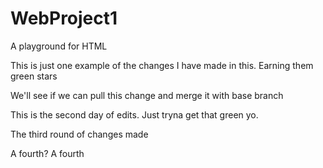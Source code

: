 # WebProject1
A playground for HTML

This is just one example of the changes I have made in this. Earning them green stars

We'll see if we can pull this change and merge it with base branch

This is the second day of edits. Just tryna get that green yo.

The third round of changes made

A fourth? A fourth
